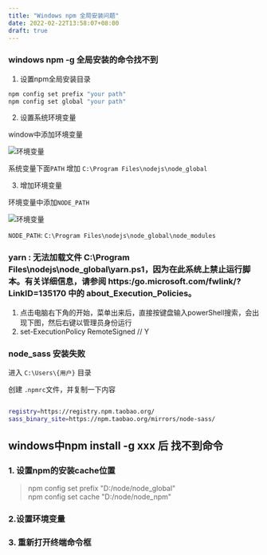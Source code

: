```yaml
---
title: "Windows npm 全局安装问题"
date: 2022-02-22T13:58:07+08:00
draft: true
---
```


### windows npm -g 全局安装的命令找不到

1. 设置npm全局安装目录

```bash
npm config set prefix "your path"
npm config set global "your path"
```

2. 设置系统环境变量


window中添加环境变量

![环境变量](/snapshots/uTools_1637827180511.png) 


系统变量下面`PATH` 增加 `C:\Program Files\nodejs\node_global`

3. 增加环境变量


环境变量中添加`NODE_PATH`

![环境变量](/snapshots/uTools_1637827200780.png) 

`NODE_PATH`: `C:\Program Files\nodejs\node_global\node_modules`


### yarn : 无法加载文件 C:\Program Files\nodejs\node_global\yarn.ps1，因为在此系统上禁止运行脚本。有关详细信息，请参阅 https:/go.microsoft.com/fwlink/?LinkID=135170 中的 about_Execution_Policies。

1. 点击电脑右下角的开始，菜单出来后，直接按键盘输入powerShell搜索，会出现下图，然后右键以管理员身份运行
2. set-ExecutionPolicy RemoteSigned // Y


### node_sass 安装失败

进入 `C:\Users\{用户}` 目录

创建 `.npmrc`文件，并复制一下内容


```sh

registry=https://registry.npm.taobao.org/
sass_binary_site=https://npm.taobao.org/mirrors/node-sass/

```

## windows中npm install -g xxx 后 找不到命令

### 1. 设置npm的安装cache位置

> npm config set prefix "D:/node/node_global" \
> npm config set cache "D:/node/node_npm"

### 2.设置环境变量


### 3. 重新打开终端命令框